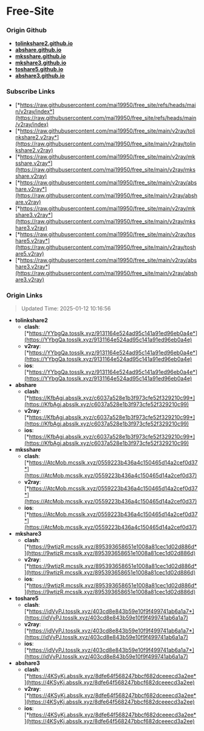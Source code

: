 # Free-Site

### Origin Github

- [**tolinkshare2.github.io**](https://github.com/tolinkshare2/tolinkshare2.github.io)
- [**abshare.github.io**](https://github.com/abshare/abshare.github.io)
- [**mksshare.github.io**](https://github.com/mksshare/mksshare.github.io)
- [**mkshare3.github.io**](https://github.com/mkshare3/mkshare3.github.io)
- [**toshare5.github.io**](https://github.com/toshare5/toshare5.github.io)
- [**abshare3.github.io**](https://github.com/abshare3/abshare3.github.io)

### Subscribe Links

- [*https://raw.githubusercontent.com/mai19950/free_site/refs/heads/main/v2ray/index*](https://raw.githubusercontent.com/mai19950/free_site/refs/heads/main/v2ray/index)
- [*https://raw.githubusercontent.com/mai19950/free_site/main/v2ray/tolinkshare2.v2ray*](https://raw.githubusercontent.com/mai19950/free_site/main/v2ray/tolinkshare2.v2ray)
- [*https://raw.githubusercontent.com/mai19950/free_site/main/v2ray/mksshare.v2ray*](https://raw.githubusercontent.com/mai19950/free_site/main/v2ray/mksshare.v2ray)
- [*https://raw.githubusercontent.com/mai19950/free_site/main/v2ray/abshare.v2ray*](https://raw.githubusercontent.com/mai19950/free_site/main/v2ray/abshare.v2ray)
- [*https://raw.githubusercontent.com/mai19950/free_site/main/v2ray/mkshare3.v2ray*](https://raw.githubusercontent.com/mai19950/free_site/main/v2ray/mkshare3.v2ray)
- [*https://raw.githubusercontent.com/mai19950/free_site/main/v2ray/toshare5.v2ray*](https://raw.githubusercontent.com/mai19950/free_site/main/v2ray/toshare5.v2ray)
- [*https://raw.githubusercontent.com/mai19950/free_site/main/v2ray/abshare3.v2ray*](https://raw.githubusercontent.com/mai19950/free_site/main/v2ray/abshare3.v2ray)

### Origin Links

> Updated Time: 2025-01-12 10:16:56

- **tolinkshare2**
  - **clash**: [*https://YYbgQa.tosslk.xyz/9131164e524ad95c141a91ed96eb0a4e*](https://YYbgQa.tosslk.xyz/9131164e524ad95c141a91ed96eb0a4e)
  - **v2ray**: [*https://YYbgQa.tosslk.xyz/9131164e524ad95c141a91ed96eb0a4e*](https://YYbgQa.tosslk.xyz/9131164e524ad95c141a91ed96eb0a4e)
  - **ios**: [*https://YYbgQa.tosslk.xyz/9131164e524ad95c141a91ed96eb0a4e*](https://YYbgQa.tosslk.xyz/9131164e524ad95c141a91ed96eb0a4e)
- **abshare**
  - **clash**: [*https://KfbAgj.absslk.xyz/c6037a528e1b3f973cfe52f329210c99*](https://KfbAgj.absslk.xyz/c6037a528e1b3f973cfe52f329210c99)
  - **v2ray**: [*https://KfbAgj.absslk.xyz/c6037a528e1b3f973cfe52f329210c99*](https://KfbAgj.absslk.xyz/c6037a528e1b3f973cfe52f329210c99)
  - **ios**: [*https://KfbAgj.absslk.xyz/c6037a528e1b3f973cfe52f329210c99*](https://KfbAgj.absslk.xyz/c6037a528e1b3f973cfe52f329210c99)
- **mksshare**
  - **clash**: [*https://AtcMob.mcsslk.xyz/0559223b436a4c150465d14a2cef0d37*](https://AtcMob.mcsslk.xyz/0559223b436a4c150465d14a2cef0d37)
  - **v2ray**: [*https://AtcMob.mcsslk.xyz/0559223b436a4c150465d14a2cef0d37*](https://AtcMob.mcsslk.xyz/0559223b436a4c150465d14a2cef0d37)
  - **ios**: [*https://AtcMob.mcsslk.xyz/0559223b436a4c150465d14a2cef0d37*](https://AtcMob.mcsslk.xyz/0559223b436a4c150465d14a2cef0d37)
- **mkshare3**
  - **clash**: [*https://9wtjzR.mcsslk.xyz/895393658651e1008a81cec1d02d886d*](https://9wtjzR.mcsslk.xyz/895393658651e1008a81cec1d02d886d)
  - **v2ray**: [*https://9wtjzR.mcsslk.xyz/895393658651e1008a81cec1d02d886d*](https://9wtjzR.mcsslk.xyz/895393658651e1008a81cec1d02d886d)
  - **ios**: [*https://9wtjzR.mcsslk.xyz/895393658651e1008a81cec1d02d886d*](https://9wtjzR.mcsslk.xyz/895393658651e1008a81cec1d02d886d)
- **toshare5**
  - **clash**: [*https://idVyPJ.tosslk.xyz/403cd8e843b59e10f9f499741ab6a1a7*](https://idVyPJ.tosslk.xyz/403cd8e843b59e10f9f499741ab6a1a7)
  - **v2ray**: [*https://idVyPJ.tosslk.xyz/403cd8e843b59e10f9f499741ab6a1a7*](https://idVyPJ.tosslk.xyz/403cd8e843b59e10f9f499741ab6a1a7)
  - **ios**: [*https://idVyPJ.tosslk.xyz/403cd8e843b59e10f9f499741ab6a1a7*](https://idVyPJ.tosslk.xyz/403cd8e843b59e10f9f499741ab6a1a7)
- **abshare3**
  - **clash**: [*https://4KSyKj.absslk.xyz/8dfe64f568247bbcf682dceeecd3a2ee*](https://4KSyKj.absslk.xyz/8dfe64f568247bbcf682dceeecd3a2ee)
  - **v2ray**: [*https://4KSyKj.absslk.xyz/8dfe64f568247bbcf682dceeecd3a2ee*](https://4KSyKj.absslk.xyz/8dfe64f568247bbcf682dceeecd3a2ee)
  - **ios**: [*https://4KSyKj.absslk.xyz/8dfe64f568247bbcf682dceeecd3a2ee*](https://4KSyKj.absslk.xyz/8dfe64f568247bbcf682dceeecd3a2ee)
